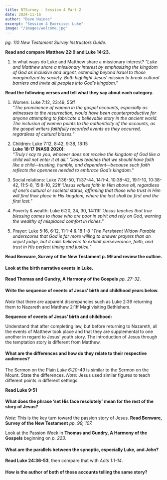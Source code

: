 ```yaml
---
title: NTSurvey - Session 4 Part 2
date: 2024-11-16
author: "Dave Haines"
excerpt: "Session 4 Exercise: Luke"
image: "/images/welcome.jpg"
---
```


*pg. 110 New Testament Survey Instructors Guide.*  

**Read and compare Matthew 22:9 and Luke 14:23.**
1. In what ways do Luke and Matthew share a missionary interest?
*"Luke and Matthew share a missionary interest by emphasizing the kingdom of God as inclusive and urgent, extending beyond Israel to those marginalized by society. Both highlight Jesus’ mission to break cultural barriers and invite all peoples into God’s kingdom."*

**Read the following verses and tell what they say about each category.**  
1. Women: Luke 7:12, 23:49, 55ff  
*"The prominence of women in the gospel accounts, especially as witnesses to the resurrection, would have been counterproductive for anyone attempting to fabricate a believable story in the ancient world. The inclusion of women points to the authenticity of the accounts, as the gospel writers faithfully recorded events as they occurred, regardless of cultural biases."*  

2. Children: Luke 7:12, 8:42, 9:38, 18:15  
**Luke 18:17 (NASB 2020)**:  
*“Truly I say to you, whoever does not receive the kingdom of God like a child will not enter it at all.”* 
*"Jesus teaches that we should have faith like a child—trusting, humble, and dependent—because such faith reflects the openness needed to embrace God’s kingdom."*

3. Social relations: Luke 7:36-50, 11:37-44, 14:1-4, 10:38-42, 19:1-10, 10:38-42, 11:5-8, 15:8-10, 22ff
*"Jesus values faith in Him above all, regardless of one’s cultural or societal status, affirming that those who trust in Him will find their place in His kingdom, where the last shall be first and the first last."*  

4. Poverty & wealth: Luke 6:20, 24, 30, 14:11ff
*"Jesus teaches that true blessing comes to those who are poor in spirit and rely on God, warning the wealthy of misplaced comfort in riches."*

5. Prayer: Luke 5:16, 6:12, 11:1-4 & 18:1-8
*"The Persistent Widow Parable underscores that God is far more willing to answer prayers than an unjust judge, but it calls believers to exhibit perseverance, faith, and trust in His perfect timing and justice."*

**Read Benware, Survey of the New Testament p. 99 and review the outline.**  

#### Look at the birth narrative events in Luke.
**Read Thomas and Gundry, A Harmony of the Gospels** *pp. 27-32*.

#### Write the sequence of events of Jesus’ birth and childhood years below.  
*Note* that there are apparent discrepancies such as Luke 2:39 returning them to Nazareth and Matthew 2:1ff Magi visiting Bethlehem.  

**Sequence of events of Jesus’ birth and childhood:**

Understand that after completing law, but before returning to Nazareth, all the events of Matthew took place and that they are supplemental to one another in regard to Jesus’ youth story. The introduction of Jesus through the temptation story is different from Matthew.

#### What are the differences and how do they relate to their respective audiences?

The Sermon on the Plain *Luke 6:20-49* is similar to the Sermon on the Mount. State the differences. 
*Note:* Jesus used similar figures to teach different points in different settings.  

**Read Luke 9:51**
#### What does the phrase ‘set His face resolutely’ mean for the rest of the story of Jesus?
*Note:* This is the key turn toward the passion story of Jesus. **Read Benware, Survey of the New Testament** *pp. 99, 107.*


Look at the Passion Week in **Thomas and Gundry, A Harmony of the Gospels**
beginning on *p. 223.*  
#### What are the parallels between the synoptic, especially Luke, and John?  

**Read Luke 24:36-53**, then compare that with *Acts 1:1-14*.
#### How is the author of both of these accounts telling the same story?
